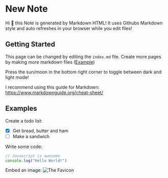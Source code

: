 # New Note

Hi :wave: this Note is generated by Markdown HTML!
It uses Githubs Markdown style and auto refreshes in your browser while you edit files!


## Getting Started

This page can be changed by editing the `index.md` file.
Create more pages by making more markdown files ([Example](apple))

Press the sun/moon in the bottom right corner to toggle between dark and light mode!

I recommend using this guide for Markdown: https://www.markdownguide.org/cheat-sheet/

## Examples

Create a todo list:

- [x] Get bread, butter and ham
- [ ] Make a sandwich

Write some code:

```javascript
// Javascript is awesome
console.log("Hello World!")
```

Embed an image:
![The Favicon](/__markdown/favicon.svg)

